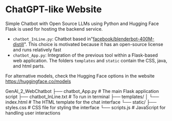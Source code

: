 # ChatGPT-like Website
Simple Chatbot with Open Source LLMs using Python and Hugging Face
Flask is used for hosting the backend service.

 - `chatbot_InLine.py`: Chatbot based  in"[facebook/blenderbot-400M-distill](https://huggingface.co/facebook/blenderbot-400M-distill)". This choice is motivated because it has an open-source license and runs relatively fast
 - `chatbot_App.py`: Integration of the previous tool within a Flask-based web application. The folders `templates` and `static` contain the CSS, java, and html parts. 
 

For alternative models, check the Hugging Face options in the website https://huggingface.co/models

GenAI_2_WebChatbot
├── chatbot_App.py                 # The main Flask application script
├── chatbot_InLine.txt       	   # To run in terminal
├── templates/
│   └── index.html         # The HTML template for the chat interface
└── static/
    ├── styles.css         # CSS file for styling the interface
    └── scripts.js           # JavaScript for handling user interactions
